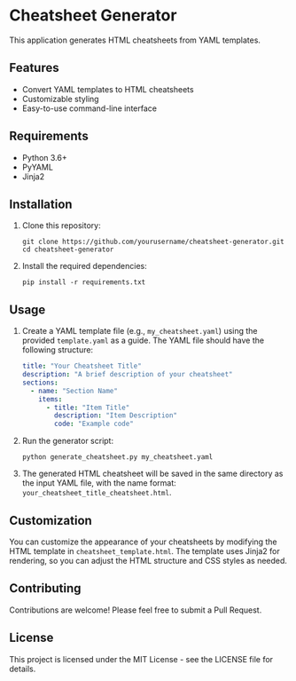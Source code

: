 # Cheatsheet Generator

This application generates HTML cheatsheets from YAML templates.

## Features

- Convert YAML templates to HTML cheatsheets
- Customizable styling
- Easy-to-use command-line interface

## Requirements

- Python 3.6+
- PyYAML
- Jinja2

## Installation

1. Clone this repository:
   ```
   git clone https://github.com/yourusername/cheatsheet-generator.git
   cd cheatsheet-generator
   ```

2. Install the required dependencies:
   ```
   pip install -r requirements.txt
   ```

## Usage

1. Create a YAML template file (e.g., `my_cheatsheet.yaml`) using the provided `template.yaml` as a guide. The YAML file should have the following structure:

   ```yaml
   title: "Your Cheatsheet Title"
   description: "A brief description of your cheatsheet"
   sections:
     - name: "Section Name"
       items:
         - title: "Item Title"
           description: "Item Description"
           code: "Example code"
   ```

2. Run the generator script:
   ```
   python generate_cheatsheet.py my_cheatsheet.yaml
   ```

3. The generated HTML cheatsheet will be saved in the same directory as the input YAML file, with the name format: `your_cheatsheet_title_cheatsheet.html`.

## Customization

You can customize the appearance of your cheatsheets by modifying the HTML template in `cheatsheet_template.html`. The template uses Jinja2 for rendering, so you can adjust the HTML structure and CSS styles as needed.

## Contributing

Contributions are welcome! Please feel free to submit a Pull Request.

## License

This project is licensed under the MIT License - see the LICENSE file for details.
